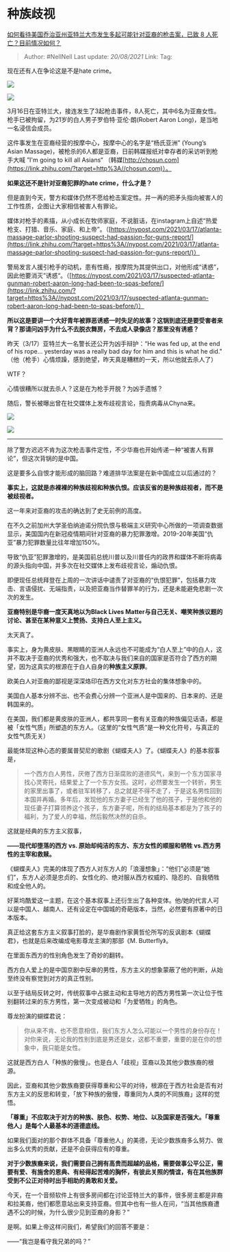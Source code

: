 # 种族歧视
[如何看待美国乔治亚州亚特兰大市发生多起可能针对亚裔的枪击案，已致 8 人死亡？目前情况如何？](https://www.zhihu.com/question/449764833/answer/1787675934)

> Author: #NellNell 
> Last update: *20/08/2021* 
> Link:
> Tag: 

现在还有人在争论这是不是hate crime。

![](https://pic3.zhimg.com/50/v2-bac41d5f7c9732d0552264ca99e9c831_720w.jpg?source=c8b7c179)

![](https://pic3.zhimg.com/80/v2-bac41d5f7c9732d0552264ca99e9c831_720w.jpg?source=c8b7c179)

  

3月16日在亚特兰大，接连发生了3起枪击事件，8人死亡，其中6名为亚裔女性。枪手已被拘留，为21岁的白人男子罗伯特·亚伦·朗(Robert Aaron Long)，是当地一名浸信会成员。

这件事发生在亚裔经营的按摩中心，按摩中心的名字是“杨氏亚洲” (Young’s Asian Massage)，被枪杀的6人都是亚裔，日前韩媒报纸对幸存者的采访听到枪手大喊 ”I'm going to kill all Asians“ （韩媒[http://chosun.com](https://link.zhihu.com/?target=http%3A//chosun.com)）。

**如果这还不是针对亚裔犯罪的hate crime，什么才是？**

但是直到今天，警方和媒体仍然不愿给枪击案定性。并一再的把矛头指向被害人的工作性质，企图让大家相信被害人有罪论。

媒体对枪手的素描，从小成长在牧师家庭，不说脏话，在instagram上自述“热爱枪支、打猎、音乐、家庭、和上帝”。（[https://nypost.com/2021/03/17/atlanta-massage-parlor-shooting-suspect-had-passion-for-guns-report/](https://link.zhihu.com/?target=https%3A//nypost.com/2021/03/17/atlanta-massage-parlor-shooting-suspect-had-passion-for-guns-report/)）

警局发言人援引枪手的动机，患有性瘾，按摩院为其提供出口，对他形成“诱惑”，因此他要消灭”诱惑“。（[https://nypost.com/2021/03/17/suspected-atlanta-gunman-robert-aaron-long-had-been-to-spas-before/](https://link.zhihu.com/?target=https%3A//nypost.com/2021/03/17/suspected-atlanta-gunman-robert-aaron-long-had-been-to-spas-before/)）

**所以这是要讲一个大好青年被罪恶诱惑一时失足的故事？这锅到底还是要受害者来背？那请问凶手为什么不去脱衣舞房，不去成人录像店？那里没有诱惑？**

昨天（3/17）亚特兰大一名警长还公开为凶手辩护：“He was fed up, at the end of his rope... yesterday was a really bad day for him and this is what he did." （他（枪手）心情烦躁，感到绝望，昨天真是糟糕的一天，所以他就去杀人了）

WTF？

心情很糟所以就去杀人？这是在为枪手开脱？为凶手遗憾？

随后，警长被曝出曾在社交媒体上发布歧视言论，指责病毒从Chyna来。

![](https://pic1.zhimg.com/50/v2-1014503f43ea503c8f209d1b2f19f3fc_720w.jpg?source=c8b7c179)

![](https://pic1.zhimg.com/80/v2-1014503f43ea503c8f209d1b2f19f3fc_720w.jpg?source=c8b7c179)

---

除了警方迟迟不肯为这次枪击事件定性，不少华裔也开始传递一种“被害人有罪论”，但这次背锅的是中国。

这是要多么自恨才能形成的脑回路？难道排华法案是在新中国成立以后通过的？

**事实上，这就是赤裸裸的种族歧视和种族仇恨。应该反省的是种族歧视者，而不是被歧视者。**

这一年来对亚裔的攻击的确达到了史无前例的高度。

在不久之前加州大学圣伯纳迪诺分院仇恨与极端主义研究中心所做的一项调查数据显示，美国国内在新冠疫情期间针对亚裔的暴力犯罪激增。2019-20年美国“仇亚”暴力犯罪数量比往年增加150%。

导致“仇亚”犯罪激增的，是美国前总统川普以及川普任内的政界和媒体不断将病毒的源头指向中国，并多次在社交媒体上发布歧视言论，煽动仇恨。

即便现任总统拜登在上周的一次讲话中谴责了对亚裔的“仇恨犯罪”，包括暴力攻击、言语侵扰、无端指责，以及把亚裔当作替罪羊的行为，还是未能避免悲剧一次次的发生。

**亚裔特别是华裔一度天真地以为Black Lives Matter与自己无关、嘲笑种族议题的讨论、甚至在某种意义上赞扬、支持白人至上主义。**

太天真了。

事实上，身为黄皮肤、黑眼睛的亚洲人永远也不可能成为“白人至上”中的白人，这并不取决于亚裔的优秀和强大，也不取决与我们来自的国家是否符合了西方的期望，因为这真实的根源在于白人自身的**种族主义原罪**。

欧美白人对亚裔的鄙视是深深烙印在西方文化对东方社会的集体想象中的。

美国白人基本分辨不出、也不会费心分辨一个亚洲人是中国来的、日本来的、还是韩国来的。

在美国，我们都是黄皮肤的亚洲人，都共享同一套有关亚裔的种族偏见话语，都是被「女性气质」所塑造的东方人。（这里的“女性气质”是一种文化符号，与真正的女性气质无关）

最能体现这种心态的要属普契尼的歌剧《蝴蝶夫人》了。《蝴蝶夫人》的基本叙事是，

> 一个西方白人男性，厌倦了西方日渐腐败的道德风气，来到一个东方国家寻找心灵寄托，结果爱上了一个东方女孩。这时，必然要发生一个转折，男生的家里出事了，或者驻军转移了，总之就是不得不走了，于是这名男性回到本国并再婚。多年后，发现他的东方妻子已经生了他的孩子，于是他和他的现任妻子打算领养这个孩子，东方妻子呢，所有的结局基本都是为了孩子的福利，为了爱人的幸福，然后毅然决然的自杀。

这就是经典的东方主义叙事，

**——现代却堕落的西方 vs. 原始却纯洁的东方、东方女性的顺服和牺牲 vs.西方男性的主宰和救赎。**

《蝴蝶夫人》完美的体现了西方人对东方人的「浪漫想象」：“他们”必须是“她们”，东方人必须是忠贞的、女性化的、绝对服从西方权威的、隐忍的、自我牺牲和成全他人的。

好莱坞酷爱这一主题，在这个基本叙事上还衍生出了各种变体。他/她的代言人可以是中国人、越南人、还有设定在中国城的奇葩版本，当然，必然要有原著中的日本版本。

真正给这套东方主义叙事打脸的，是华裔剧作家黄哲伦所写的反讽剧本《蝴蝶君》，也就是后来改编成电影尊龙主演的那部《M. Butterfly》。

在里面东西方的性别角色发生了奇妙的翻转。

西方白人爱上的是中国京剧中反串的男性，东方主义的想象蒙蔽了他的判断，从始至终没有察觉到对方的真正性别。

以至于结局反转之时，传统叙事中占据主动和主导地方的西方男性第一次让位于性别翻转过来的东方男性，第一次变成被动和「为爱牺牲」的角色。

尊龙扮演的蝴蝶君说：

> 你从来不肯、也不愿意相信，我们东方人怎么可能以一个男性的身份存在！对你来说，无论我的性别到底是男还是女，这都不重要，重要的是在你的想象中，我只能是女性。

这就是西方白人「种族的傲慢」。也是白人「歧视」亚裔以及其他少数族裔的根源。

因此，亚裔和其他少数族裔要获得尊重和公平的对待，根源在于西方社会是否有对东方主义的反思和转变，「放下种族的傲慢，尊重同为人类的不同族裔」这样的觉悟。

**「尊重」不应取决于对方的种族、肤色、权势、地位、以及国家是否强大。「尊重他人」是每个人最基本的道德底线。**

如果我们面对的那个群体不具备「尊重他人」的美德，无论少数族裔多么努力、做出多么优秀的贡献，还是不会获得应有的尊重。

**对于少数族裔来说，我们需要自己拥有高贵而超越的品格，需要做事公平公正，需要有爱、有施舍的恩典、有经得起苦难的胸怀，有彼此关照的情谊，有在其他族群受到不公正对待时出手相助的勇敢和关爱。**

今天，在一个音频软件上有很多房间都在讨论亚特兰大的事件，很多房主都是非裔和拉美裔，他们都愿意站出来支持亚裔。但其中也有一些人在问，“当其他族裔遭遇不公的时候，为什么很少见到亚裔的身影？”

是啊。如果上帝这样问我们，希望我们的回答不要是：  

——“我岂是看守我兄弟的吗？”